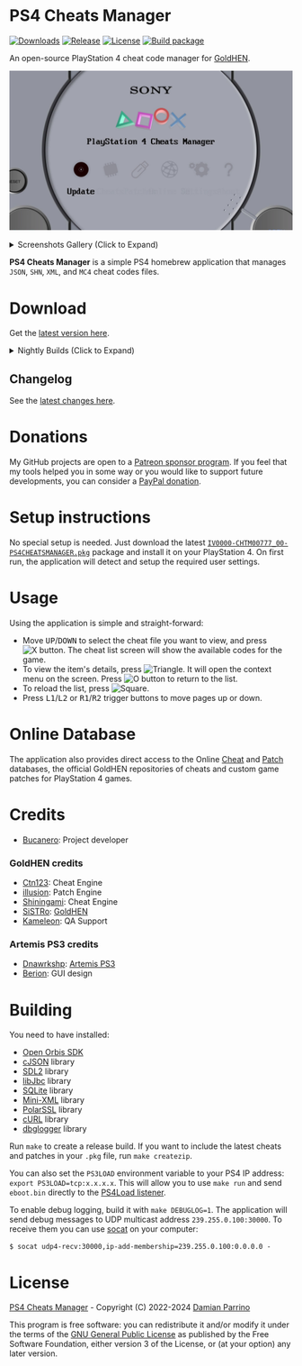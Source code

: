 # PS4 Cheats Manager

[![Downloads][img_downloads]][app_downloads] [![Release][img_latest]][app_latest] [![License][img_license]][app_license]
[![Build package](https://github.com/bucanero/PS4CheatsManager/actions/workflows/build.yml/badge.svg)](https://github.com/bucanero/PS4CheatsManager/actions/workflows/build.yml)

An open-source PlayStation 4 cheat code manager for [GoldHEN](https://github.com/GoldHEN/GoldHEN).

![image](./docs/screenshots/main-menu.jpg)

<details>
<summary>Screenshots Gallery (Click to Expand)</summary>

![image](./docs/screenshots/cheatsmgr-xmb.jpg)
![image](./docs/screenshots/game-list.jpg)
![image](./docs/screenshots/hdd-patch.jpg)

</details>

**PS4 Cheats Manager** is a simple PS4 homebrew application that manages `JSON`, `SHN`, `XML`, and `MC4` cheat codes files.

# Download

Get the [latest version here][app_latest].

<details>
<summary>Nightly Builds (Click to Expand)</summary>

- Login to GitHub [(this is required to download artifacts)](https://docs.github.com/en/actions/managing-workflow-runs/downloading-workflow-artifacts#:~:text=Who%20can%20use,download%20workflow%20artifacts.).
- Click on a build in the **[Actions](../../actions)** Tab.
  - ![image](https://github.com/bucanero/apollo-ps4/assets/37698908/2e52961b-04ef-42f1-9453-78b3ceb24afc)
- Click on the artifact to download the pkg zip.
  - ![image](https://github.com/bucanero/apollo-ps4/assets/37698908/aaeb523e-eab9-43f7-a993-5fa902ada1b7)

</details>

## Changelog

See the [latest changes here](CHANGELOG.md).

# Donations

My GitHub projects are open to a [Patreon sponsor program](https://patreon.com/dparrino). If you feel that my tools helped you in some way or you would like to support future developments, you can consider a [PayPal donation](https://www.paypal.me/bucanerodev).

# Setup instructions

No special setup is needed. Just download the latest [`IV0000-CHTM00777_00-PS4CHEATSMANAGER.pkg`](https://github.com/bucanero/PS4CheatsManager/releases/latest/download/IV0000-CHTM00777_00-PS4CHEATSMANAGER.pkg) package and install it on your PlayStation 4.
On first run, the application will detect and setup the required user settings.

# Usage

Using the application is simple and straight-forward: 

 - Move <kbd>UP</kbd>/<kbd>DOWN</kbd> to select the cheat file you want to view, and press ![X button](https://github.com/bucanero/pkgi-ps3/raw/master/data/CROSS.png). The cheat list screen will show the available codes for the game.
 - To view the item's details, press ![Triangle](https://github.com/bucanero/pkgi-ps3/raw/master/data/TRIANGLE.png).
It will open the context menu on the screen. Press ![O button](https://github.com/bucanero/pkgi-ps3/raw/master/data/CIRCLE.png) to return to the list.
 - To reload the list, press ![Square](https://github.com/bucanero/pkgi-ps3/raw/master/data/SQUARE.png).
 - Press <kbd>L1</kbd>/<kbd>L2</kbd> or <kbd>R1</kbd>/<kbd>R2</kbd> trigger buttons to move pages up or down.

# Online Database

The application also provides direct access to the Online [Cheat](https://github.com/GoldHEN/GoldHEN_Cheat_Repository) and [Patch](https://github.com/illusion0001/PS4-PS5-Game-Patch) databases, the official GoldHEN repositories of cheats and custom game patches for PlayStation 4 games.

# Credits

* [Bucanero](https://github.com/bucanero): Project developer

### GoldHEN credits

* [Ctn123](https://github.com/ctn123): Cheat Engine
* [illusion](https://github.com/illusion0001): Patch Engine
* [Shiningami](https://github.com/ScriptSK): Cheat Engine
* [SiSTRo](https://github.com/SiSTR0): [GoldHEN](https://github.com/GoldHEN/GoldHEN)
* [Kameleon](https://github.com/kmeps4): QA Support

### Artemis PS3 credits

* [Dnawrkshp](https://github.com/Dnawrkshp/): [Artemis PS3](https://github.com/Dnawrkshp/ArtemisPS3)
* [Berion](https://www.psx-place.com/members/berion.1431/): GUI design

# Building

You need to have installed:

- [Open Orbis SDK](https://github.com/OpenOrbis/OpenOrbis-PS4-Toolchain/)
- [cJSON](https://github.com/bucanero/cJSON) library
- [SDL2](https://github.com/PacBrew/SDL/tree/ps4) library
- [libJbc](https://github.com/bucanero/ps4-libjbc) library
- [SQLite](https://github.com/bucanero/libSQLite-ps4) library
- [Mini-XML](https://github.com/bucanero/mxml) library
- [PolarSSL](https://github.com/bucanero/oosdk_libraries/tree/master/polarssl-1.3.9) library
- [cURL](https://github.com/bucanero/oosdk_libraries/tree/master/curl-7.64.1) library
- [dbglogger](https://github.com/bucanero/dbglogger) library

Run `make` to create a release build. If you want to include the latest cheats and patches in your `.pkg` file, run `make createzip`.

You can also set the `PS3LOAD` environment variable to your PS4 IP address: `export PS3LOAD=tcp:x.x.x.x`.
This will allow you to use `make run` and send `eboot.bin` directly to the [PS4Load listener](https://github.com/bucanero/ps4load).

To enable debug logging, build it with `make DEBUGLOG=1`. The application will send debug messages to
UDP multicast address `239.255.0.100:30000`. To receive them you can use [socat][] on your computer:

```
$ socat udp4-recv:30000,ip-add-membership=239.255.0.100:0.0.0.0 -
```

# License

[PS4 Cheats Manager](https://github.com/bucanero/PS4CheatsManager/) - Copyright (C) 2022-2024 [Damian Parrino](https://twitter.com/dparrino)

This program is free software: you can redistribute it and/or modify
it under the terms of the [GNU General Public License][app_license] as published by
the Free Software Foundation, either version 3 of the License, or
(at your option) any later version.

[app_license]: https://github.com/bucanero/PS4CheatsManager/blob/main/LICENSE
[app_downloads]: https://github.com/bucanero/PS4CheatsManager/releases
[app_latest]: https://github.com/bucanero/PS4CheatsManager/releases/latest
[img_license]: https://img.shields.io/github/license/bucanero/PS4CheatsManager.svg?maxAge=2592000
[img_downloads]: https://img.shields.io/github/downloads/bucanero/PS4CheatsManager/total.svg?maxAge=3600
[img_latest]: https://img.shields.io/github/release/bucanero/PS4CheatsManager.svg?maxAge=3600
[socat]: http://www.dest-unreach.org/socat/
